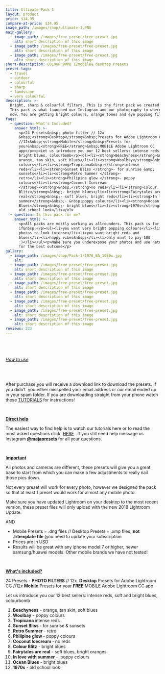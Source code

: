 ```yaml
---
title: Ultimate Pack 1
layout: product
price: $14.95
compare-at-price: $34.95
image_path: /images/shop/ultimate-1.PNG
main-gallery:
  - image_path: /images/free-preset/free-preset.jpg
    alt: short description of this image
  - image_path: /images/free-preset/free-preset.jpg
    alt: short description of this image
  - image_path: /images/free-preset/free-preset.jpg
    alt: short description of this image
short-description: COLOUR BOMB 12mobile& desktop Presets
preset-tags:
  - travel
  - outdoor
  - colourful
  - sharp
  - landscape
  - very colourful
description: >-
  Bright, sharp & colourful filters. This is the first pack we created in 2017.
  This pack is what launched our Instagram and our photography to where it is
  now. You are getting bright colours, orange tones and eye popping filters.
faqs:
  - question: What's Included?
    answer_html: >-
      <p>24 Presets&nbsp; photo filter // 12x
      &nbsp;<strong>Desktop</strong>&nbsp;Presets for Adobe Lightroom CC
      //12x&nbsp;<strong>Mobile</strong>&nbsp;Presets for
      your&nbsp;<strong>FREE</strong>&nbsp;MOBILE Adobe Lightroom CC
      app</p><p>Let us introduce you our 12 best sellers: intense reds, soft and
      bright blues, colourbomb</p><ol><li><strong>Beachyness</strong>&nbsp;-
      orange, tan skin, soft blues</li><li><strong>Woolbay</strong>&nbsp;- poppy
      colours</li><li><strong>Tropicana&nbsp;</strong>intense
      reds</li><li><strong>Sunset Bliss </strong>- for sunrise &amp;
      sunsets</li><li><strong>Retro Summer </strong>-
      retro</li><li><strong>Philipine glow </strong>- poppy
      colours</li><li><strong>Coconut Icecream
      </strong>-<strong>&nbsp;</strong>no reds</li><li><strong>Colour
      Blitz</strong>&nbsp;- bright blues</li><li><strong>Fairytales are
      real</strong>&nbsp;- soft blues, bright reds</li><li><strong>In love with
      summer</strong>&nbsp;- &nbsp;poppy colours</li><li><strong>Ocean
      Blues</strong>&nbsp;- bright blues</li><li><strong>1970s</strong>&nbsp;-
      old school look</li></ol>
  - question: Is this pack for me?
    answer_html: >-
      <p>All packs are mostly working as allrounders. This pack is for you
      if&nbsp;</p><ul><li>you want very bright popping colours</li><li>want your
      photos to look intense</li><li>you want bright reds and
      blues</li><li>happy vibes&nbsp;</li><li>only want to pay 10$
      :)</li></ul><p>Make sure you underexpose your photos and use natural light
      for the best outcome</p>
gallery:
  - image_path: /images/shop/Pack-1/1970_BA_1080x.jpg
    alt:
  - image_path: /images/free-preset/free-preset.jpg
    alt: short description of this image
  - image_path: /images/free-preset/free-preset.jpg
    alt: short description of this image
  - image_path: /images/free-preset/free-preset.jpg
    alt: short description of this image
  - image_path: /images/free-preset/free-preset.jpg
    alt: short description of this image
  - image_path: /images/free-preset/free-preset.jpg
    alt: short description of this image
  - image_path: /images/free-preset/free-preset.jpg
    alt: short description of this image
  - image_path: /images/free-preset/free-preset.jpg
    alt: short description of this image
reviews: 233
---
```


###### &nbsp;

###### <u>How to use</u>

<div>&nbsp;</div>

<div><p>After purchase you will receive a download link to download the presets. If you didn&rsquo;t &nbsp;you either misspelled your email address or our email ended up in your spam folder. If you are downloading straight from your phone watch these&nbsp;<a href="https://www.instagram.com/majapresets/channel/">TUTORIALS</a>&nbsp;for instructions!</p><p>&nbsp;</p><p><u><strong>Direct help</strong></u></p><p>The easiest way to find help is to watch our tutorials here or to read the most asked questions click &nbsp;<a href="https://shopmariefeandjakesnow.com/pages/help-q-a">HERE</a>&nbsp; .If you still need help message us Instagram&nbsp;<strong><a href="https://www.instagram.com/majapresets/">@majapresets</a>&nbsp;</strong>for all your questions.<strong>&nbsp;&nbsp;</strong></p><div>&nbsp;</div><p><u><strong>Important</strong></u>&nbsp;</p><p>All photos and cameras are different, these presets will give you a great base to start from which you can make a few adjustments to really nail those pics down.&nbsp;</p><p>Not every preset will work for every photo, however we designed the pack so that at least 1 preset would work for almost any mobile photo.</p><p>Make sure you have updated Lightroom on your desktop to the most recent version, these preset files will only upload with the new 2018 Lightroom Update.</p><p>AND</p><ul><li>Mobile Presets = .dng files // Desktop Presets = .xmp files,&nbsp;<strong>not .lrtemplate file&nbsp;</strong>(you need to update your subscription</li><li>Prices are in USD</li><li>Results will be great with any iphone model 7 or higher, newer samsung/huawei models. Other mobile brands we have not tested!</li></ul><p>&nbsp;</p><p><u><strong>What's included?</strong></u></p><p>24 Presets -&nbsp;<strong>PHOTO FILTERS</strong>&nbsp;// 12x &nbsp;<strong>Desktop</strong>&nbsp;Presets for Adobe Lightroom CC //12x&nbsp;<strong>Mobile</strong>&nbsp;Presets for your&nbsp;<strong>FREE</strong>&nbsp;MOBILE Adobe Lightroom CC app</p><p>Let us introduce you our 12 best sellers: intense reds, soft and bright blues, colourbomb</p><ol><li><strong>Beachyness</strong>&nbsp;- orange, tan skin, soft blues</li><li><strong>Woolbay</strong>&nbsp;- poppy colours</li><li><strong>Tropicana&nbsp;</strong>intense reds</li><li><strong>Sunset Bliss </strong>- for sunrise &amp; sunsets</li><li><strong>Retro Summer </strong>- retro</li><li><strong>Philipine glow </strong>- poppy colours</li><li><strong>Coconut Icecream </strong>-<strong>&nbsp;</strong>no reds</li><li><strong>Colour Blitz</strong>&nbsp;- bright blues</li><li><strong>Fairytales are real</strong>&nbsp;- soft blues, bright oranges</li><li><strong>In love with summer</strong>&nbsp;- &nbsp;poppy colours</li><li><strong>Ocean Blues</strong>&nbsp;- bright blues</li><li><strong>1970s</strong>&nbsp;- old school look</li></ol><h6>&nbsp;</h6></div>